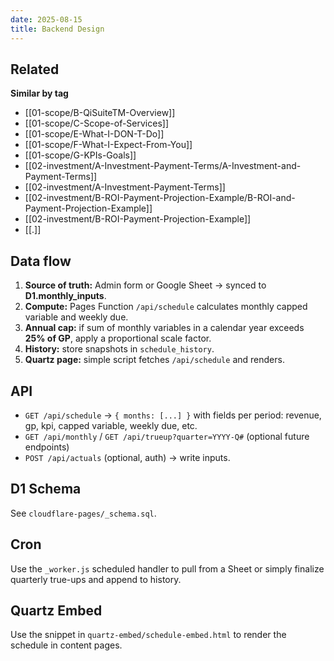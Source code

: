 ```yaml
---
date: 2025-08-15
title: Backend Design
---
```


<!-- RELATED:START -->

## Related
**Similar by tag**
- [[01-scope/B-QiSuiteTM-Overview]]
- [[01-scope/C-Scope-of-Services]]
- [[01-scope/E-What-I-DON-T-Do]]
- [[01-scope/F-What-I-Expect-From-You]]
- [[01-scope/G-KPIs-Goals]]
- [[02-investment/A-Investment-Payment-Terms/A-Investment-and-Payment-Terms]]
- [[02-investment/A-Investment-Payment-Terms]]
- [[02-investment/B-ROI-Payment-Projection-Example/B-ROI-and-Payment-Projection-Example]]
- [[02-investment/B-ROI-Payment-Projection-Example]]
- [[.]]

<!-- RELATED:END -->



















## Data flow
1. **Source of truth:** Admin form or Google Sheet → synced to **D1.monthly_inputs**.  
2. **Compute:** Pages Function `/api/schedule` calculates monthly capped variable and weekly due.  
3. **Annual cap:** if sum of monthly variables in a calendar year exceeds **25% of GP**, apply a proportional scale factor.  
4. **History:** store snapshots in `schedule_history`.  
5. **Quartz page:** simple script fetches `/api/schedule` and renders.

## API
- `GET /api/schedule` → `{ months: [...] }` with fields per period: revenue, gp, kpi, capped variable, weekly due, etc.
- `GET /api/monthly` / `GET /api/trueup?quarter=YYYY-Q#` (optional future endpoints)
- `POST /api/actuals` (optional, auth) → write inputs.

## D1 Schema
See `cloudflare-pages/_schema.sql`.

## Cron
Use the `_worker.js` scheduled handler to pull from a Sheet or simply finalize quarterly true-ups and append to history.

## Quartz Embed
Use the snippet in `quartz-embed/schedule-embed.html` to render the schedule in content pages.
